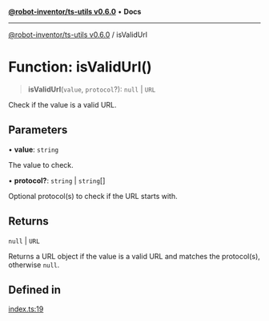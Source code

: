 [**@robot-inventor/ts-utils v0.6.0**](../README.md) • **Docs**

***

[@robot-inventor/ts-utils v0.6.0](../README.md) / isValidUrl

# Function: isValidUrl()

> **isValidUrl**(`value`, `protocol`?): `null` \| `URL`

Check if the value is a valid URL.

## Parameters

• **value**: `string`

The value to check.

• **protocol?**: `string` \| `string`[]

Optional protocol(s) to check if the URL starts with.

## Returns

`null` \| `URL`

Returns a URL object if the value is a valid URL and matches the protocol(s), otherwise `null`.

## Defined in

[index.ts:19](https://github.com/Robot-Inventor/ts-utils/blob/95514c0c002d6599c51a437e5ecb114ed5b5655b/src/index.ts#L19)
